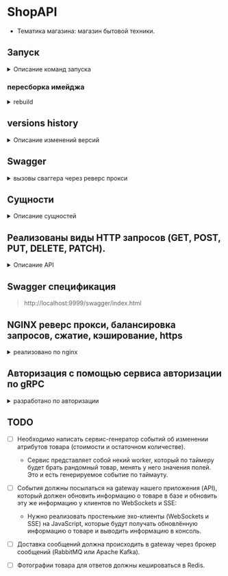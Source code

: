 # ShopAPI

* Тематика магазина: магазин бытовой техники.

## Запуск

<details>
  <summary>Описание команд запуска</summary>

* `sudo nano /etc/hosts`
* add `127.0.0.1   s21backend` добавляем локальный DNS
* `sudo openssl req -x509 -nodes -days 7 -newkey rsa:2048 \
  -keyout ./src/main/resources/cert/s21backend.key \
  -out ./src/main/resources/cert/s21backend.crt` создаем самоподписный сертификат
* Common Name указать `s21backend`
* `mvn clean install -DskipTests -X` установка в локальный репозиторий
* `mvn jib:dockerBuild` создание образа докер с помощью jib
* `docker compose up` запуск контейнеров
* `docker compose dowm` остановка контейнеров

</details>

### пересборка имейджа

<details>
  <summary>rebuild</summary>

* `docker compose down`
* `mvn clean install`
* `docker rmi backend`
* `mvn jib:dockerBuild`

</details>

## versions history

<details>
  <summary>Описание изменений версий</summary>

* v0.1.0 реализован основной функционал + апи + сваггер, postgress в докере
* v1.0.0 приложение перенесено в контейнер, сборка image через JIB
* v1.1.0 Добавлен NGINX. Реализован реверс прокси (прямой доступ к порту контейнера и бд оставлен для отладки).
  Маршрутизация /api -> на /api/v1
* v1.2.0 По пути /api/v1 отдается swagger.
* v1.3.0 раздача статики на /.
* v1.4.0 настроен pgAdmin на /admin.
* v1.5.0 статус nginx на /status.
* v1.6.0 Добавлено 2 инстанса бэкенда с правами доступа в базу данных только на чтение и настроена
  балансировка GET запросов к /api/v1 в NGINX на 3 бэкенда в соотношении 2:1:1, где первый — основной
  бэкенд-сервер.
* v1.7.0 Настроено кеширование GET запросов, кроме /api.
* v1.8.0 Настроено gzip-сжатие в Nginx. Сжатие не распространяется на медиа-типы (jpeg, png и т. д.).
* v1.9.0 Настроен ssl протокол (нужно сгенерить сертификат)

> В связи с тем что добавлен `auth-service` добавлен как модуль в общий репозиторий,
> дальнейшее версионирование тегов будет привязано к сервису
> например auth-v1.0.0

* auth-v1.0.0 Реализован сервис аутентификации пользователей по протоколу gRPC
    - регистрация пользователя(возвращает токен), проверка пользователя, изменение и восстановление пароля
    - сервис хранит данные в своем хранилище PSQL (пароли в захэшированном виде с солью)
* auth-v1.1.0 Добавлен метод валидации токена, небольшие фиксы
* shop-v2.0.0
    - Добавлены методы регистрации (/register), авторизации(/auth), восстановления пароля(/reset)
    - Авторизация ручек всех API на основе верификации в сервисе аутентификации.

</details>

## Swagger

<details>
  <summary>вызовы сваггера через реверс прокси</summary>

* http://localhost/api/v1
* http://localhost/docs
* http://localhost/docs/swagger-config

</details>

## Сущности

<details>
  <summary>Описание сущностей</summary>

```
// Клиент
client
{
    id
    client_name
    client_surname
    birthday
    gender
    registration_date
    address_id
}
```

```
// Товар
product
{
    id
    name
    category
    price
    available_stock // число закупленных экземпляров товара
    last_update_date // число последней закупки
    supplier_id
    image_id: UUID
}
```

```
// Поставщики
supplier
{
    id
    name
    address_id
    phone_number
}
```

```
// Изображения товаров
images
{
    id : UUID
    image: bytea
}
```

```
// Адреса

address 
{
    id
    country
    city
    street
}
```

</details>

## Реализованы виды HTTP запросов (GET, POST, PUT, DELETE, PATCH).

<details>
  <summary>Описание API</summary>

Реализованы HTTP запросы (GET, POST, PUT, DELETE, PATCH).

- Для клиентов:

    1) Добавление клиента (на вход подается json, соответствующей структуре, описанной сверху).

    2) Удаление клиента (по его идентификатору)

    3) Получение клиентов по имени и фамилии (параметры - имя и фамилия)

    4) Получение всех клиентов (В данном запросе необходимо предусмотреть опциональные параметры пагинации в строке
       запроса: limit и offset). В случае отсутствия эти параметров возвращать весь список.

    5) Изменение адреса клиента (параметры: Id и новый адрес в виде json в соответствии с выше описанным форматом)

- Для товаров:

    1) Добавление товара (на вход подается json, соответствующей структуре, описанной сверху).

    2) Уменьшение количества товара (на вход запросу подается id товара и на сколько уменьшить)

    3) Получение товара по id

    4) Получение всех доступных товаров

    5) Удаление товара по id

- Для поставщиков:

    1) Добавление поставщика (на вход подается json, соответствующей структуре, описанной сверху).

    2) Изменение адреса поставщика (параметры: Id и новый адрес в виде json в соответствии с выше описанным форматом)

    3) Удаление поставщика по id

    4) Получение всех поставщиков

    5) Получение поставщика по id

- Для изображений:

    1) добавление изображения (на вход подается byte array изображения и id товара).

    2) Изменение изображения (на вход подается id изображения и новая строка для замены)

    3) Удаление изображения по id изображения

    4) Получение изображения конкретного товара (по id товара)

    5) Получение изображения по id изображения

</details>

## Swagger спецификация

> http://localhost:9999/swagger/index.html

## NGINX реверс прокси, балансировка запросов, сжатие, кэширование, https

<details>
<summary>реализовано по nginx</summary>

- [x] Настроить обратное проксирование на порт своего приложения.


- [x] Настроить Nginx для работы web-приложения в части маршрутизации:
    - [x] Настроить маршрутизацию /api -> на /api/v1.
    - [x] По пути /api/v1 выдавать swagger.
    - [x] Настроить раздачу статики по пути /. В корне раздачи статики поместить 2 файла: index.html и image.png.
    - [x] Настроить /admin на pgAdmin — GUI СУБД POSTGRES.
    - [x] Настроить /status на отдачу страницы статуса сервера Nginx (nginx status).


- [x] Настроить Nginx в части балансировки:

    - [x] Запустить еще 2 инстанса бэкенда на других портах с правами доступа в базу данных только на чтение и настроить
      балансировку GET запросов к /api/v1 (/api/v2) в NGINX на 3 бэкенда в соотношении 2:1:1, где первый — основной
      бэкенд-сервер.


- [x] Настроить кеширование (для всех GET-запросов, кроме /api).


- [x] Настроить gzip-сжатие в Nginx. Сжатие не должно распространяться на медиа-типы (jpeg, png и т. д.).

- [x] Настроить HTTPS на локальном устройстве.

    - [x] Создать доменное имя в локальном DNS-сервере. У каждого компьютера есть локальное DNS-хранилище, в котором
      можно прописать собственное название сайта и по какому адресу этот адрес резолвится.

    - [x] Создать самоподписанный сертификат с использованием openssl для созданного доменного имени и привязать его в
      Nginx-конфиге.

    - [x] Настроить reverse proxy на запущенное приложение.

</details>

## Авторизация с помощью сервиса авторизации по gRPC

<details>
<summary>разработано по авторизации</summary>

- [x] Если в блоке 2 не был использован паттерн Dependency injection,
  то в этом блоке он обязательно должен быть.
  Реализуйте прокидывание реализаций, используя интерфейсы через IOC-контейнер.

- [x] Необходимо реализовать сервис авторизации (отдельное приложение),
  используя который можно будет аутентифицировать и авторизовать пользователей для магазина бытовой техники.
    - [x] Сервис авторизации должен иметь своё хранилище (PostgreSQL).
      Для этого создаёте новую базу данных и прокидываете строку подключения внутрь своего сервиса (Не новая таблица, а
      новая база!).
    - [x] Сервис авторизации должен предоставлять взаимодействие только лишь посредством протокола gRPC.
      Настройте его в качестве gRPC сервера, опишите .proto файл, с описанием предоставляемых методов.
    - [x] Сервис авторизации должен предоставлять следующие методы:
        - [x] Создание пользователя по входным данным (почта, имя, фамилия, номер телефона, пароль), возвращает
          подписанный токен.
            - [x] Необходимо соблюсти один из важнейших принципов компьютерной безопасности: система не должна хранить
              пароли своих пользователей в открытом виде.
              Пароли в базе необходимо хранить в захэшированном виде с солью (произвольной сконкатенированной до
              хэширования строкой).
              Также нельзя брать устаревшие и имеющие уязвимости алгоритмы хэширования md5 и sha1.
              Таким образом, даже если ваша база данных попадет в руки злоумышленников, они не узнают реальные пароли,
              которыми пользуются ваши клиенты.
        - [x] Проверка пары логин-пароль (аутентифицировать пользователя), возвращает токен.
        - [x] Изменение пароля пользователя
        - [x] Метод восстановления пароля: Отправки пароля на почту пользователя
          Саму отправку на почту реализовывать не нужно.
          Вместо этого, реализовать заглушку отправки на почту в виде вывода пароля в консоль сервиса авторизации.


- [x] Добавить метод регистрации (/register), авторизации(/auth), восстановления пароля(/reset) для магазина бытовой
  техники.
  Данные методы не подвергаются аутентификации, а всего лишь ходят в сервис авторизации для проверки или создания
  данных.


- [x] Реализовать авторизацию ручек всех API на основе верификации в сервисе аутентификации.
  Для аутентификации пользователя необходимо ходить в сервис авторизации и подтверждать валидность токена.
  Если токен валиден, то метод доступен, если нет - возвращать 401.
    - [x] Авторизацию в методах контроллера необходимо сделать на основе самописного атрибута авторизации, логика
      обработки которого лежит в middleware приложения.
      Т.е. прежде чем пустить запрос в обработчик, необходимо аутенцифицировать пользователя.
    - [x] JWT токен необходимо передавать в Authorization header.

</details>

## TODO

- [ ] Необходимо написать сервис-генератор событий об изменении атрибутов товара (стоимости и остаточном количестве).
    * Сервис представляет собой некий worker, который по таймеру будет брать рандомный товар, менять у него значения
      полей. Это и есть генерируемое событие по таймауту.

- [ ]  События должны посылаться на gateway нашего приложения (API),
  который должен обновить информацию о товаре в базе и
  обновить эту же информацию у клиентов по WebSockets и SSE:
    * Нужно реализовать простенькие эхо-клиенты (WebSockets и SSE) на JavaScript, которые будут получать обновлённую
      информацию о товаре и выводить информацию в консоль.

- [ ]  Доставка сообщений должна происходить в gateway через брокер сообщений (RabbitMQ или Apache Kafka).

- [ ]  Фотографии товара для ответов должны кешироваться в Redis.
